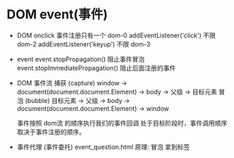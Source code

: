 # DOM event(事件)
 - DOM
   onclick 事件注册只有一个 dom-0
   addEventListener('click') 不限 dom-2
   addEventListener('keyup') 不限 dom-3
 - event
   event.stopPropagation() 阻止事件冒泡
   event.stopImmediatePropagation() 阻止后面注册的事件
 - DOM 事件流
    捕获 (capture)
    window -> document(document.document.Element) -> body -> 父级 -> 目标元素
    冒泡 (bubble)
    目标元素 -> 父级 -> body -> document(document.document.Element) -> window

    事件按照 dom流 的顺序执行我们的事件回调
    处于目标阶段时，事件调用顺序取决于事件注册的顺序。

 - 事件代理 (事件委托) 
    event_question.html
    原理: 冒泡 拿到标签